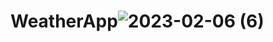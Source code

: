 # WeatherApp![2023-02-06 (6)](https://user-images.githubusercontent.com/111579457/217003781-ab84fc83-7837-45ba-9a4c-54d7b01191c0.png)
